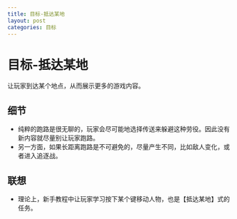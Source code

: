 ```yaml
---
title: 目标-抵达某地
layout: post
categories: 目标
---
```


# 目标-抵达某地
让玩家到达某个地点，从而展示更多的游戏内容。

## 细节
- 纯粹的跑路是很无聊的，玩家会尽可能地选择传送来躲避这种劳役。因此没有新内容就尽量别让玩家跑路。
- 另一方面，如果长距离跑路是不可避免的，尽量产生不同，比如敌人变化，或者进入追逐战。

## 联想
- 理论上，新手教程中让玩家学习按下某个键移动人物，也是【抵达某地】式的任务。
